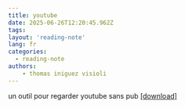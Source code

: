 ```yaml
---
title: youtube
date: 2025-06-26T12:20:45.962Z
tags:
layout: 'reading-note'
lang: fr
categories: 
  - reading-note
authors:
    - thomas iniguez visioli
---
```

un outil pour regarder youtube sans pub 
<a href="https://github.com/thomas-iniguez-visioli/youtube-public/releases/latest">[download]</a>
